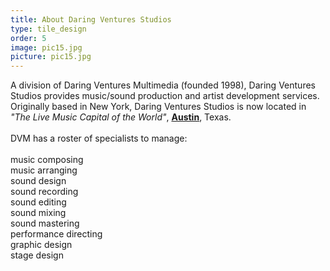 ```yaml
---
title: About Daring Ventures Studios
type: tile_design
order: 5
image: pic15.jpg
picture: pic15.jpg
---
```

A division of Daring Ventures Multimedia (founded 1998), Daring Ventures Studios provides music/sound production and artist development services.  Originally based in New York, Daring Ventures Studios is now located in <i>"The Live Music Capital of the World"</i>,
<a href="https://gov.texas.gov/Apps/Music/Directory/results/recordingstudios/p8" target="_blank"><span style="font-size: normal;"><b>Austin</b></span></a>, Texas.
<br>
<br>
DVM has a roster of specialists to manage:  
<br>
music composing
<br>
music arranging
<br>
sound design
<br>
sound recording
<br>
sound editing
<br>
sound mixing
<br>
sound mastering
<br>
performance directing
<br>
graphic design
<br>
stage design
